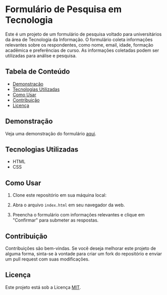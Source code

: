 # Formulário de Pesquisa em Tecnologia

Este é um projeto de um formulário de pesquisa voltado para universitários da área de Tecnologia da Informação. O formulário coleta informações relevantes sobre os respondentes, como nome, email, idade, formação acadêmica e preferências de curso. As informações coletadas podem ser utilizadas para análise e pesquisa.

## Tabela de Conteúdo

- [Demonstração](#demo)
- [Tecnologias Utilizadas](#tecnologias-utilizadas)
- [Como Usar](#como-usar)
- [Contribuição](#contribuição)
- [Licença](#licença)

## Demonstração

Veja uma demonstração do formulário [aqui](inserir-o-link-para-o-formulario-deployed-se-disponível).

## Tecnologias Utilizadas

- HTML
- CSS

## Como Usar

1. Clone este repositório em sua máquina local:

2. Abra o arquivo `index.html` em seu navegador da web.

3. Preencha o formulário com informações relevantes e clique em "Confirmar" para submeter as respostas.

## Contribuição

Contribuições são bem-vindas. Se você deseja melhorar este projeto de alguma forma, sinta-se à vontade para criar um fork do repositório e enviar um pull request com suas modificações.

## Licença

Este projeto está sob a Licença [MIT](LICENSE.md).
